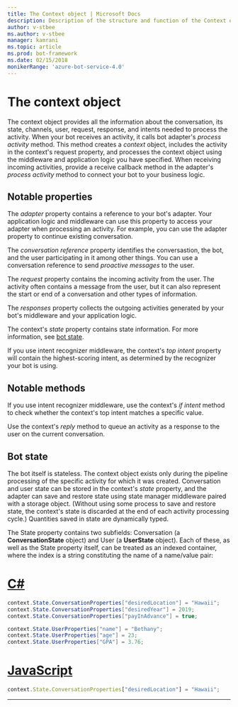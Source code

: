 ```yaml
---
title: The Context object | Microsoft Docs
description: Description of the structure and function of the Context object
author: v-stbee
ms.author: v-stbee
manager: kamrani
ms.topic: article
ms.prod: bot-framework
ms.date: 02/15/2018
monikerRange: 'azure-bot-service-4.0'
---
```


# The context object
The context object provides all the information about the conversation, its state, channels, user, request, response, and intents needed to process the activity. When your bot receives an activity, it calls bot adapter's _process activity_ method. This method creates a _context_ object, includes the activity in the context's request property, and processes the context object using the middleware and application logic you have specified. When receiving incoming activities, provide a receive callback method in the adapter's _process activity_ method to connect your bot to your business logic.

## Notable properties

The _adapter_ property contains a reference to your bot's adapter. Your application logic and middleware can use this property to access your adapter when processing an activity. For example, you can use the adapter property to continue existing conversation. 

The _conversation reference_ property identifies the conversastion, the bot, and the user participating in it among other things. You can use a conversation reference to send _proactive messages_ to the user.
<!--TODO: See [Proactive messaging]-->

The _request_ property contains the incoming activity from the user. The activity often contains a message from the user, but it can also represent the start or end of a conversation and other types of information. 
<!--TODO: Add some task-specific info.-->
<!--TODO: See [activities overview]() for information about activities in general.-->

The _responses_ property collects the outgoing activities generated by your bot's middleware and your application logic. 

<!-- TODO: Clarify what this means: Middleware or your application logic might check whether any responses have been generated to trigger some default behavior.-->

The context's _state_ property contains state information. For more information, see [bot state](#bot-state).

<!--NOTE:-->

If you use intent recognizer middleware, the context's _top intent_ property will contain the highest-scoring intent, as determined by the recognizer your bot is using.

## Notable methods

If you use intent recognizer middleware, use the context's _if intent_ method to check whether the context's top intent matches a specific value.

Use the context's _reply_ method to queue an activity as a response to the user on the current conversation.

## Bot state

The bot itself is stateless. The context object exists only during the pipeline processing of the specific activity for which it was created. Conversation and user state can be stored in the context's _state_ property, and the adapter can save and restore state using state manager middleware paired with a storage object. (Without using some process to save and restore state, the context's state is discarded at the end of each activity processing cycle.) Quantities saved in state are dynamically typed.

The State property contains two subfields: Conversation (a **ConversationState** object) and User (a **UserState** object). Each of these, as well as the State property itself, can be treated as an indexed container, where the index is a string constituting the name of a name/value pair:

# [C#](#tab/csharp)
```csharp
context.State.ConversationProperties["desiredLocation"] = "Hawaii";
context.State.ConversationProperties["desiredYear"] = 2019;
context.State.ConversationProperties["payInAdvance"] = true;

context.State.UserProperties["name"] = "Bethany";
context.State.UserProperties["age"] = 23;
context.State.UserProperties["GPA"] = 3.76;
```
# [JavaScript](#tab/javascript)
```javascript
context.State.ConversationProperties["desiredLocation"] = "Hawaii";
```
---

